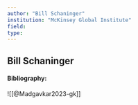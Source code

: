 ```yaml
---
author: "Bill Schaninger"
institution: "McKinsey Global Institute"
field:
type:
---
```


## Bill Schaninger
#### Bibliography:

![[@Madgavkar2023-gk]]